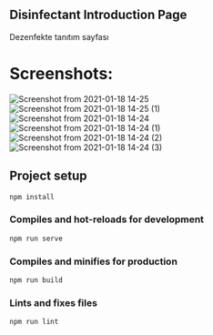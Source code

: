 ## Disinfectant Introduction Page
Dezenfekte tanıtım sayfası

# Screenshots: 
![Screenshot from 2021-01-18 14-25](https://user-images.githubusercontent.com/21203901/104910592-9421a280-599a-11eb-8362-9cf153389c8f.png)
![Screenshot from 2021-01-18 14-25 (1)](https://user-images.githubusercontent.com/21203901/104910653-af8cad80-599a-11eb-8ffc-dccae9692815.png)
![Screenshot from 2021-01-18 14-24](https://user-images.githubusercontent.com/21203901/104910343-3beaa080-599a-11eb-85a3-a8bcd9fbab39.png)
![Screenshot from 2021-01-18 14-24 (1)](https://user-images.githubusercontent.com/21203901/104910408-545abb00-599a-11eb-934a-e7a9c3f73d23.png)
![Screenshot from 2021-01-18 14-24 (2)](https://user-images.githubusercontent.com/21203901/104910488-6dfc0280-599a-11eb-9145-402d230a27e1.png)
![Screenshot from 2021-01-18 14-24 (3)](https://user-images.githubusercontent.com/21203901/104910545-823fff80-599a-11eb-8141-d1121b97df39.png)



## Project setup
```
npm install
```

### Compiles and hot-reloads for development
```
npm run serve
```

### Compiles and minifies for production
```
npm run build
```

### Lints and fixes files
```
npm run lint
```
